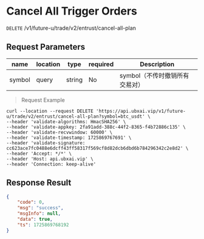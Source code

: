 # Cancel All Trigger Orders

`DELETE` /v1/future-u/trade/v2/entrust/cancel-all-plan

## Request Parameters

| name   | location  | type   | required | Description                           |
| ------ | ----- | ------ | ---- | ------------------------------ |
| symbol | query | string | No   | symbol（不传时撤销所有交易对） |

> Request Example

```shell
curl --location --request DELETE 'https://api.ubxai.vip/v1/future-u/trade/v2/entrust/cancel-all-plan?symbol=btc_usdt' \
--header 'validate-algorithms: HmacSHA256' \
--header 'validate-appkey: 2fa91add-388c-44f2-8365-f4b72886c135' \
--header 'validate-recvwindow: 60000' \
--header 'validate-timestamp: 1725869767691' \
--header 'validate-signature: cc623ace7fc0488e6dcff43ff58317f569cf8d82dcb6dbd6b784296342c2e8d2' \
--header 'Accept: */*' \
--header 'Host: api.ubxai.vip' \
--header 'Connection: keep-alive'

```

## Response Result

```json
{
    "code": 0,
    "msg": "success",
    "msgInfo": null,
    "data": true,
    "ts": 1725869768192
}
```


